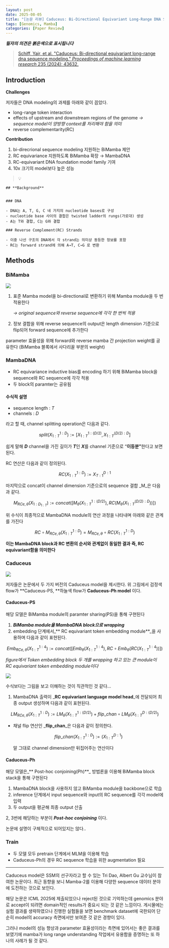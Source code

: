 ```yaml
---
layout: post
date: 2025-08-05
title: "[논문 리뷰] Caduceus: Bi-Directional Equivariant Long-Range DNA Sequence Modeling"
tags: [Genomics, Mamba]
categories: [Paper Review]
---
```


<span class="notion-red">_**필자의 의견은 붉은색으로 표시됩니다**_</span>


> [Schiff, Yair, et al. "Caduceus: Bi-directional equivariant long-range dna sequence modeling." ](https://pmc.ncbi.nlm.nih.gov/articles/PMC12189541/)[_Proceedings of machine learning research_](https://pmc.ncbi.nlm.nih.gov/articles/PMC12189541/)[ 235 (2024): 43632.](https://pmc.ncbi.nlm.nih.gov/articles/PMC12189541/)



## Introduction


**Challenges**


저자들은 DNA modeling의 과제를 아래와 같이 꼽았다.

- long-range token interaction
- effects of upstream and downstream regions of the genome 
_→ sequence model이 양방향 context를 처리해야 함을 의미_
- reverse complementarity(RC)

**Contribution**

1. bi-direcrional sequence modeling 지원하는 BiMamba 제안
1. RC equivariance 지원하도록 BiMamba 확장 → MambaDNA
1. RC-equivariant DNA foundation model family 기여
1. 10x 크기의 model보다 높은 성능

> 💡 


	## **Background**


	### DNA

	- DNA는 A, T, G, C 네 가지의 nucleotide bases로 구성
	- nucleotide base 사이의 결합은 twisted ladder의 rungs(가로대) 생성
	- A는 T와 결합, C는 G와 결합

	### Reverse Complement(RC) Strands

	- 이중 나선 구조의 DNA에서 각 strand는 의미상 동등한 정보를 포함
	- RC는 forward strand에 의해 A→T, C→G 로 변환


## Methods



### BiMamba


![](https://prod-files-secure.s3.us-west-2.amazonaws.com/542b861c-36a8-4051-84e5-8804b6728dba/2c247d59-7815-4980-99f0-8f0d21f445a7/image.png?X-Amz-Algorithm=AWS4-HMAC-SHA256&X-Amz-Content-Sha256=UNSIGNED-PAYLOAD&X-Amz-Credential=ASIAZI2LB466ZMM3GYWO%2F20250820%2Fus-west-2%2Fs3%2Faws4_request&X-Amz-Date=20250820T033339Z&X-Amz-Expires=3600&X-Amz-Security-Token=IQoJb3JpZ2luX2VjEIH%2F%2F%2F%2F%2F%2F%2F%2F%2F%2FwEaCXVzLXdlc3QtMiJHMEUCIQDs%2BhVRu9ZrknLk3TN8k6RBIePDWaDjxXVu3yK%2BYh2qJAIgaQy3RYE9fKi3YeNzIXF0xr6WfadguNeB8CDqrD0hd%2FwqiAQIyv%2F%2F%2F%2F%2F%2F%2F%2F%2F%2FARAAGgw2Mzc0MjMxODM4MDUiDCwbCSmDzgHcdfiTCCrcA7%2BrWVbFLcRxkg4TcbbKKzHT6%2BNRNZobo%2FIyEV9VuiD8qfV43kGgVfzzO6FXfI2GCBCJWQI10JAUaS0QkplxJ9VocXQUstlaAV06QdGn3ObE96ZLCzGoy7LyD%2FzZ3m%2Bc87UQtAIioFLOzVnoC1yF3bi71vta8%2F858MLI6LVkFXTA%2BNclqNCgb5RGCu1%2BKwKlDqkYvOcG9RobsTUhUw2UXgxr2A3EYlUf9j%2BKa3IyNSBQUyPk1HE7BiOwueKh5QobNtZDEaT55iyMZVuh1PXT205j30Y0GmHpR72wrI%2BGOR4iQj9sBaeu%2BoNolkFSw9oQx4PErkgOmrnok8BoEaKS4zsZZtPNreCcl6neCoi9%2B9EKkzhtd32p0wzbhZUvkrgVjAcUm0rCm7qtdlm%2Brp9%2Fkg%2FYLhOrOYTyq8jamhmnfb4XyChA8Q1t9nWEAZTFM%2BhTIIC8BIeOr0EeqpxFWukgvJvyHqAbHpO9HFTcfiosrQNV8AP33yB5JpmAdG13YlS87UbiLMVo4wHU24T%2BPOxz1XKbluzcStJmi6JxbgY5ebOsNNsTc4Wbau0OoyEpjVvU1sEWnFMmCZbmR16x%2F%2FJHUqmNguO%2BO%2FdmhjyEHYBzi%2BAI1nRQSesnckHCcMMdMPy7lMUGOqUB8xqdzINWDzAN8Cqthpp5%2Fg2aLc6rgo7G%2FngUXY41OuwBqA%2Bd1n%2BypQ2lvsxXRGLsas1CjN91mMkIDm6tCXhS2Gb6BG6YFSg8OqLfkPVwgYF%2F1I5G6Y2ech6rQJwMEm48UEqf6a7VdPkq%2FKSgFyAqg5wMdPGLuomh5yIL0988hD8Aiq2rJjIsFzWF4BvFFUaBXcWqiP6atAafMLDK9ymOO9G%2BeMA3&X-Amz-Signature=d523ce1d5ff39e6753b446442e8d4336da058d8b39b3ab819e5d74b95a0a061c&X-Amz-SignedHeaders=host&x-amz-checksum-mode=ENABLED&x-id=GetObject)

1. 표준 Mamba model을 bi-directional로 변환하기 위해 Mamba module을 두 번 적용한다

	_→ original sequence와 reverse sequence에 각각 한 번씩 적용_

1. 정보 결합을 위해 reverse sequence의 output은 length dimension 기준으로 flip되어 forward sequence에 추가한다

parameter 효율성을 위해 forward와 reverse mamba 간 projection weight를 공유한다 (BiMamba 블록에서 사다리꼴 부분의 weight)



### MambaDNA

- RC equivariance inductive bias를 encoding 하기 위해 BiMamba block을 sequence와 RC sequence에 각각 적용
- 두 block의 paramter는 공유됨


#### 수식적 설명

- sequence length : _T_
- channels : _D_

라고 할 때,  channel splitting operation은 다음과 같다.


$$
split(X^{1:D}_{1:T}):=[X^{1:(D/2)}_{1:T},X^{(D/2):D}_{1:T}]
$$


<span class="notion-red">쉽게 말해 </span><span class="notion-red">_**D**_</span><span class="notion-red"> channel을 가진 길이가 </span><span class="notion-red">_**T**_</span><span class="notion-red">인 </span><span class="notion-red">_**X**_</span><span class="notion-red">를 channel 기준으로 “</span><span class="notion-red">**이등분”**</span><span class="notion-red">한다고 보면 된다.</span>


RC 연산은 다음과 같이 정의된다.


$$
RC(X^{1:D}_{1:T}):=X^{D:1}_{T:1}
$$


마지막으로 concat이 channel dimension 기준으로의 sequence 결합 _M_은 다음과 같다.


$$
M_{RCe,\theta}(X_{1:D_{1:T}}):=concat([M_{\theta}(X^{1:(D/2)}_{1:T}),RC(M_{\theta}(X^{(D/2):D}_{1:T}))])
$$


위 수식이 최종적으로 MambaDNA module의 연산 과정을 나타내며 아래와 같은 관계를 가진다


$$
RC\circ M_{RCe,\theta}(X^{1:D}_{1:T}) = M_{RCe,\theta} \circ RC(X^{1:D}_{1:T})
$$


**이는 MambaDNA block과 RC 변환의 순서와 관계없이 동일한 결과 즉, RC equivariant함을 의미한다**



### Caduceus


![](https://prod-files-secure.s3.us-west-2.amazonaws.com/542b861c-36a8-4051-84e5-8804b6728dba/f94a60d7-8145-473b-aef9-7c68d3ec604a/image.png?X-Amz-Algorithm=AWS4-HMAC-SHA256&X-Amz-Content-Sha256=UNSIGNED-PAYLOAD&X-Amz-Credential=ASIAZI2LB466ZMM3GYWO%2F20250820%2Fus-west-2%2Fs3%2Faws4_request&X-Amz-Date=20250820T033339Z&X-Amz-Expires=3600&X-Amz-Security-Token=IQoJb3JpZ2luX2VjEIH%2F%2F%2F%2F%2F%2F%2F%2F%2F%2FwEaCXVzLXdlc3QtMiJHMEUCIQDs%2BhVRu9ZrknLk3TN8k6RBIePDWaDjxXVu3yK%2BYh2qJAIgaQy3RYE9fKi3YeNzIXF0xr6WfadguNeB8CDqrD0hd%2FwqiAQIyv%2F%2F%2F%2F%2F%2F%2F%2F%2F%2FARAAGgw2Mzc0MjMxODM4MDUiDCwbCSmDzgHcdfiTCCrcA7%2BrWVbFLcRxkg4TcbbKKzHT6%2BNRNZobo%2FIyEV9VuiD8qfV43kGgVfzzO6FXfI2GCBCJWQI10JAUaS0QkplxJ9VocXQUstlaAV06QdGn3ObE96ZLCzGoy7LyD%2FzZ3m%2Bc87UQtAIioFLOzVnoC1yF3bi71vta8%2F858MLI6LVkFXTA%2BNclqNCgb5RGCu1%2BKwKlDqkYvOcG9RobsTUhUw2UXgxr2A3EYlUf9j%2BKa3IyNSBQUyPk1HE7BiOwueKh5QobNtZDEaT55iyMZVuh1PXT205j30Y0GmHpR72wrI%2BGOR4iQj9sBaeu%2BoNolkFSw9oQx4PErkgOmrnok8BoEaKS4zsZZtPNreCcl6neCoi9%2B9EKkzhtd32p0wzbhZUvkrgVjAcUm0rCm7qtdlm%2Brp9%2Fkg%2FYLhOrOYTyq8jamhmnfb4XyChA8Q1t9nWEAZTFM%2BhTIIC8BIeOr0EeqpxFWukgvJvyHqAbHpO9HFTcfiosrQNV8AP33yB5JpmAdG13YlS87UbiLMVo4wHU24T%2BPOxz1XKbluzcStJmi6JxbgY5ebOsNNsTc4Wbau0OoyEpjVvU1sEWnFMmCZbmR16x%2F%2FJHUqmNguO%2BO%2FdmhjyEHYBzi%2BAI1nRQSesnckHCcMMdMPy7lMUGOqUB8xqdzINWDzAN8Cqthpp5%2Fg2aLc6rgo7G%2FngUXY41OuwBqA%2Bd1n%2BypQ2lvsxXRGLsas1CjN91mMkIDm6tCXhS2Gb6BG6YFSg8OqLfkPVwgYF%2F1I5G6Y2ech6rQJwMEm48UEqf6a7VdPkq%2FKSgFyAqg5wMdPGLuomh5yIL0988hD8Aiq2rJjIsFzWF4BvFFUaBXcWqiP6atAafMLDK9ymOO9G%2BeMA3&X-Amz-Signature=4df818464f96333bf219197bde449a83cc3db14c84976064b8cdadab9b9018ae&X-Amz-SignedHeaders=host&x-amz-checksum-mode=ENABLED&x-id=GetObject)


저자들은 논문에서 두 가지 버전의 Caduceus model을 제시한다. 위 그림에서 검정색 flow가 **Caduceus-PS, **하늘색 flow가 **Caduceus-Ph model** 이다.



#### Caduceus-PS


해당 모델은 BiMamba module의 paramter sharing(PS)을 통해 구현된다

1. _**BiMamba module을 MambaDNA block으로 wrapping**_
1. embedding 단계에서_** RC equivariant token embedding module**_을 사용하며 다음과 같이 표현된다.

$$
Emb_{RCe,\theta}(X^{1:4}_{1:T}):=concat([Emb_{\theta}(X^{1:4}_{1:T}),RC \circ Emb_{\theta}(RC(X^{1:4}_{1:T}))])
$$


_figure에서 Token embedding block 두 개를 wrapping 하고 있는 큰 module이 RC equivariant token embedding module이다_


![](https://prod-files-secure.s3.us-west-2.amazonaws.com/542b861c-36a8-4051-84e5-8804b6728dba/b175e4da-71eb-4e91-8c23-a06dabe673c9/image.png?X-Amz-Algorithm=AWS4-HMAC-SHA256&X-Amz-Content-Sha256=UNSIGNED-PAYLOAD&X-Amz-Credential=ASIAZI2LB466ZMM3GYWO%2F20250820%2Fus-west-2%2Fs3%2Faws4_request&X-Amz-Date=20250820T033340Z&X-Amz-Expires=3600&X-Amz-Security-Token=IQoJb3JpZ2luX2VjEIH%2F%2F%2F%2F%2F%2F%2F%2F%2F%2FwEaCXVzLXdlc3QtMiJHMEUCIQDs%2BhVRu9ZrknLk3TN8k6RBIePDWaDjxXVu3yK%2BYh2qJAIgaQy3RYE9fKi3YeNzIXF0xr6WfadguNeB8CDqrD0hd%2FwqiAQIyv%2F%2F%2F%2F%2F%2F%2F%2F%2F%2FARAAGgw2Mzc0MjMxODM4MDUiDCwbCSmDzgHcdfiTCCrcA7%2BrWVbFLcRxkg4TcbbKKzHT6%2BNRNZobo%2FIyEV9VuiD8qfV43kGgVfzzO6FXfI2GCBCJWQI10JAUaS0QkplxJ9VocXQUstlaAV06QdGn3ObE96ZLCzGoy7LyD%2FzZ3m%2Bc87UQtAIioFLOzVnoC1yF3bi71vta8%2F858MLI6LVkFXTA%2BNclqNCgb5RGCu1%2BKwKlDqkYvOcG9RobsTUhUw2UXgxr2A3EYlUf9j%2BKa3IyNSBQUyPk1HE7BiOwueKh5QobNtZDEaT55iyMZVuh1PXT205j30Y0GmHpR72wrI%2BGOR4iQj9sBaeu%2BoNolkFSw9oQx4PErkgOmrnok8BoEaKS4zsZZtPNreCcl6neCoi9%2B9EKkzhtd32p0wzbhZUvkrgVjAcUm0rCm7qtdlm%2Brp9%2Fkg%2FYLhOrOYTyq8jamhmnfb4XyChA8Q1t9nWEAZTFM%2BhTIIC8BIeOr0EeqpxFWukgvJvyHqAbHpO9HFTcfiosrQNV8AP33yB5JpmAdG13YlS87UbiLMVo4wHU24T%2BPOxz1XKbluzcStJmi6JxbgY5ebOsNNsTc4Wbau0OoyEpjVvU1sEWnFMmCZbmR16x%2F%2FJHUqmNguO%2BO%2FdmhjyEHYBzi%2BAI1nRQSesnckHCcMMdMPy7lMUGOqUB8xqdzINWDzAN8Cqthpp5%2Fg2aLc6rgo7G%2FngUXY41OuwBqA%2Bd1n%2BypQ2lvsxXRGLsas1CjN91mMkIDm6tCXhS2Gb6BG6YFSg8OqLfkPVwgYF%2F1I5G6Y2ech6rQJwMEm48UEqf6a7VdPkq%2FKSgFyAqg5wMdPGLuomh5yIL0988hD8Aiq2rJjIsFzWF4BvFFUaBXcWqiP6atAafMLDK9ymOO9G%2BeMA3&X-Amz-Signature=eb90a309fb27ab899871f96a255e6168c77c1744398ab58de4f66827a495263b&X-Amz-SignedHeaders=host&x-amz-checksum-mode=ENABLED&x-id=GetObject)


<span class="notion-red">수식보다는 그림을 보고 이해하는 것이 직관적인 것 같다…</span>

1. MambaDNA 출력이 _**RC equivariant language model head**_에 전달되어 최종 output 생성하며 다음과 같이 표현된다.

$$
LM_{RCe,\theta}(X^{1:D}_{1:T}):= LM_{\theta}(X^{1:(D/2)}_{1:T})+flip\_chan\circ LM_{\theta}(X^{D:(D/2)}_{1:T})
$$

- 채널 flip 연산인 _**flip\_chan**_은 다음과 같이 정의한다.

	$$
	flip\_chan(X^{1:D}_{1:T}):=(X^{D:1}_{1:T})
	$$


	말 그대로 channel dimension만 뒤집어주는 연산이다



#### Caduceus-Ph


해당 모델은_** Post-hoc conjoining(Ph)**_ 방법론을 이용해 BiMamba block stack을 통해 구현된다

1. MambaDNA block을 사용하지 않고 BiMamba module을 backbone으로 학습
1. inference 단계에서 input sequence와 input의 RC sequence를 각각 model에 입력
1. 두 output을 평균해 최종 output 산출

2, 3번에 해당하는 부분이 _**Post-hoc conjoining**_ 이다.


<span class="notion-red">논문에 설명이 구체적으로 되어있지는 않다..</span>



### Train

- 두 모델 모두 pretrain 단계에서 MLM을 이용해 학습
- Caduceus-Ph의 경우 RC sequence 학습을 위한 augmentation 필요

---


<span class="notion-red">Caduceus model은 SSM의 선구자라고 할 수 있는 Tri Dao, Albert Gu 교수님이 참여한 논문이다. 최근 동향을 보니 Mamba-2를 이용해 다양한 sequence 데이터 분야에 도전하는 것으로 보인다.</span>


<span class="notion-red">해당 논문은 ICML 2025에 제출되었으나 reject된 것으로 기억하는데 genomics 분야로 accept이 되려면 domain적인 results가 중요시 되는 것 같은 느낌이다. 게시물에는 실험 결과를 생략하였으나 진행한 실험들을 보면 benchmark dataset에 국한되어 단순히 model의 accuracy 측면에서만 보여준 것 같은 경향이 있다.</span>


<span class="notion-red">그러나 model의 성능 향상과 parameter 효율성이라는 측면에 있어서는 좋은 결과를 보였기에 mamba가 long range understanding 작업에서 유용함을 증명하는 또 하나의 사례가 될 것 같다.</span>

